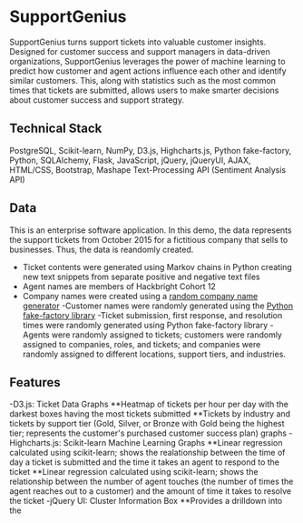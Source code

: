 # SupportGenius

SupportGenius turns support tickets into valuable customer insights. Designed for customer success and support managers in data-driven organizations, SupportGenius leverages the power of machine learning to predict how customer and agent actions influence each other and identify similar customers. This, along with statistics such as the most common times that tickets are submitted, allows users to make smarter decisions about customer success and support strategy.  

## Technical Stack
PostgreSQL, Scikit-learn, NumPy, D3.js, Highcharts.js, Python fake-factory, Python, SQLAlchemy, Flask, JavaScript, jQuery, jQueryUI, AJAX, HTML/CSS, Bootstrap, Mashape Text-Processing API (Sentiment Analysis API)
 
## Data
This is an enterprise software application. In this demo, the data represents the support tickets from October 2015 for a fictitious company that sells to businesses. Thus, the data is reandomly created.
- Ticket contents were generated using Markov chains in Python creating new text snippets from separate positive and negative text files
- Agent names are members of Hackbright Cohort 12
- Company names were created using a [random company name generator](http://online-generator.com/name-generator/company-name-generator.php)
-Customer names were randomly generated using the [Python fake-factory library](https://pypi.python.org/pypi/fake-factory)
-Ticket submission, first response, and resolution times were randomly generated using Python fake-factory library 
-Agents were randomly assigned to tickets; customers were randomly assigned to companies, roles, and tickets; and companies were randomly assigned to different locations, support tiers, and industries. 

## Features
-D3.js: Ticket Data Graphs
**Heatmap of tickets per hour per day with the darkest boxes having the most tickets submitted
**Tickets by industry and tickets by support tier (Gold, Silver, or Bronze with Gold being the highest tier; represents the customer's purchased customer success plan) graphs 
-Highcharts.js: Scikit-learn Machine Learning Graphs
**Linear regression calculated using scikit-learn; shows the realationship between the time of day a ticket is submitted and the time it takes an agent to respond to the ticket
**Linear regression calculated using scikit-learn; shows the relationship between the number of agent touches (the number of times the agent reaches out to a customer) and the amount of time it takes to resolve the ticket
-jQuery UI: Cluster Information Box
**Provides a drilldown into the 
